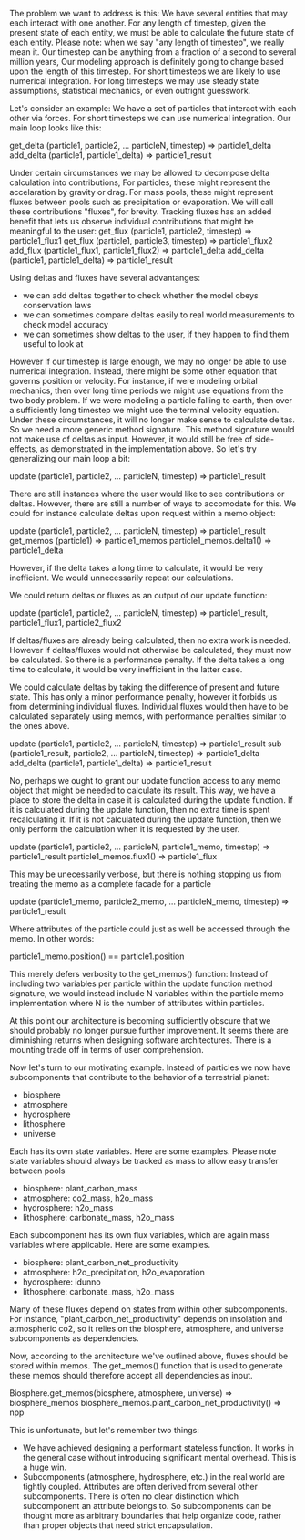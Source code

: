 The problem we want to address is this:
We have several entities that may each interact with one another.
For any length of timestep, given the present state of each entity, we must be able to calculate the future state of each entity.
Please note: when we say "any length of timestep", we really mean it.
Our timestep can be anything from a fraction of a second to several million years,
Our modeling approach is definitely going to change based upon the length of this timestep.
For short timesteps we are likely to use numerical integration.
For long timesteps we may use steady state assumptions, statistical mechanics, or even outright guesswork. 

Let's consider an example:
We have a set of particles that interact with each other via forces. 
For short timesteps we can use numerical integration. Our main loop looks like this:

 get_delta (particle1, particle2, ... particleN, timestep) => particle1_delta
 add_delta (particle1, particle1_delta)                    => particle1_result

Under certain circumstances we may be allowed to decompose delta calculation into contributions, 
For particles, these might represent the accelaration by gravity or drag.
For mass pools, these might represent fluxes between pools such as precipitation or evaporation.
We will call these contributions "fluxes", for brevity.
Tracking fluxes has an added benefit that lets us observe individual contributions that might be meaningful to the user:
 get_flux  (particle1, particle2, timestep)   => particle1_flux1 
 get_flux  (particle1, particle3, timestep)   => particle1_flux2 
 add_flux  (particle1_flux1, particle1_flux2) => particle1_delta
 add_delta (particle1, particle1_delta)       => particle1_result

Using deltas and fluxes have several advantanges: 
 * we can add deltas together to check whether the model obeys conservation laws
 * we can sometimes compare deltas easily to real world measurements to check model accuracy
 * we can sometimes show deltas to the user, if they happen to find them useful to look at

However if our timestep is large enough, we may no longer be able to use numerical integration.
Instead, there might be some other equation that governs position or velocity.
For instance, if were modeling orbital mechanics, then over long time periods we might use equations from the two body problem.
If we were modeling a particle falling to earth, then over a sufficiently long timestep we might use the terminal velocity equation.
Under these circumstances, it will no longer make sense to calculate deltas.
So we need a more generic method signature.
This method signature would not make use of deltas as input.
However, it would still be free of side-effects, as demonstrated in the implementation above.
So let's try generalizing our main loop a bit:

 update   (particle1, particle2, ... particleN, timestep) => particle1_result

There are still instances where the user would like to see contributions or deltas.
However, there are still a number of ways to accomodate for this.
We could for instance calculate deltas upon request within a memo object:

 update   (particle1, particle2, ... particleN, timestep) => particle1_result
 get_memos (particle1)    => particle1_memos
 particle1_memos.delta1() => particle1_delta

However, if the delta takes a long time to calculate, it would be very inefficient.
We would unnecessarily repeat our calculations. 

We could return deltas or fluxes as an output of our update function:

 update   (particle1, particle2, ... particleN, timestep) => particle1_result, particle1_flux1, particle2_flux2

If deltas/fluxes are already being calculated, then no extra work is needed.
However if deltas/fluxes would not otherwise be calculated, they must now be calculated.
So there is a performance penalty.
If the delta takes a long time to calculate, it would be very inefficient in the latter case.

We could calculate deltas by taking the difference of present and future state.
This has only a minor performance penalty, however it forbids us from determining individual fluxes.
Individual fluxes would then have to be calculated separately using memos, with performance penalties similar to the ones above.

 update    (particle1, particle2, ... particleN, timestep) => particle1_result
 sub       (particle1_result, particle2, ... particleN, timestep) => particle1_delta
 add_delta (particle1, particle1_delta)                    => particle1_result

No, perhaps we ought to grant our update function access to any memo object that might be needed to calculate its result.
This way, we have a place to store the delta in case it is calculated during the update function.
If it is calculated during the update function, then no extra time is spent recalculating it.
If it is not calculated during the update function, then we only perform the calculation when it is requested by the user.

 update (particle1, particle2, ... particleN, particle1_memo, timestep) => particle1_result
 particle1_memos.flux1() => particle1_flux

This may be unecessarily verbose, but there is nothing stopping us from treating the memo as a complete facade for a particle

 update (particle1_memo, particle2_memo, ... particleN_memo, timestep) => particle1_result

Where attributes of the particle could just as well be accessed through the memo. In other words:
 
 particle1_memo.position() == particle1.position

This merely defers verbosity to the get_memos() function: 
Instead of including two variables per particle within the update function method signature,
we would instead include N variables within the particle memo implementation 
where N is the number of attributes within particles. 

At this point our architecture is becoming sufficiently obscure that we should probably no longer pursue further improvement.
It seems there are diminishing returns when designing software architectures.
There is a mounting trade off in terms of user comprehension.

Now let's turn to our motivating example.
Instead of particles we now have subcomponents that contribute to the behavior of a terrestrial planet:
 * biosphere
 * atmosphere
 * hydrosphere
 * lithosphere
 * universe

Each has its own state variables. Here are some examples. 
Please note state variables should always be tracked as mass to allow easy transfer between pools
 * biosphere:   plant_carbon_mass
 * atmosphere:  co2_mass, h2o_mass
 * hydrosphere: h2o_mass
 * lithosphere: carbonate_mass, h2o_mass

Each subcomponent has its own flux variables, which are again mass variables where applicable. Here are some examples. 
 * biosphere:   plant_carbon_net_productivity
 * atmosphere:  h2o_precipitation, h2o_evaporation
 * hydrosphere: idunno
 * lithosphere: carbonate_mass, h2o_mass

Many of these fluxes depend on states from within other subcomponents.
For instance, "plant_carbon_net_productivity" depends on insolation and atmospheric co2, 
so it relies on the biosphere, atmosphere, and universe subcomponents as dependencies.

Now, according to the architecture we've outlined above, fluxes should be stored within memos.
The get_memos() function that is used to generate these memos should therefore accept all dependencies as input.

 Biosphere.get_memos(biosphere, atmosphere, universe) => biosphere_memos
 biosphere_memos.plant_carbon_net_productivity() => npp

This is unfortunate, but let's remember two things:
 * We have achieved designing a performant stateless function. 
   It works in the general case without introducing significant mental overhead. 
   This is a huge win.
 * Subcomponents (atmosphere, hydrosphere, etc.) in the real world are tightly coupled. 
   Attributes are often derived from several other subcomponents. 
   There is often no clear distinction which subcomponent an attribute belongs to. 
   So subcomponents can be thought more as arbitrary boundaries that help organize code,
   rather than proper objects that need strict encapsulation.
